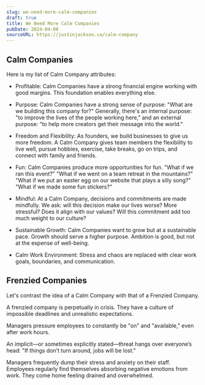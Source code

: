 ```yaml
---
slug: we-need-more-calm-companies
draft: true
title: We Need More Calm Companies
pubDate: 2024-04-08
sourceURL: https://justinjackson.ca/calm-company
---
```



## Calm Companies

Here is my list of Calm Company attributes:

* Profitable: Calm Companies have a strong financial engine working with good margins. This foundation enables everything else.

* Purpose: Calm Companies have a strong sense of purpose: "What are we building this company for?" Generally, there's an internal purpose: "to improve the lives of the people working here," and an external purpose: "to help more creators get their message into the world."

* Freedom and Flexibility: As founders, we build businesses to give us more freedom. A Calm Company gives team members the flexibility to live well, pursue hobbies, exercise, take breaks, go on trips, and connect with family and friends.

* Fun: Calm Companies produce more opportunities for fun. "What if we ran this event?" "What if we went on a team retreat in the mountains?" "What if we put an easter egg on our website that plays a silly song?" "What if we made some fun stickers?"

* Mindful: At a Calm Company, decisions and commitments are made mindfully. We ask: will this decision make our lives worse? More stressful? Does it align with our values? Will this commitment add too much weight to our culture?

* Sustainable Growth: Calm Companies want to grow but at a sustainable pace. Growth should serve a higher purpose. Ambition is good, but not at the expense of well-being.

* Calm Work Environment: Stress and chaos are replaced with clear work goals, boundaries, and communication.



## Frenzied Companies

Let's contrast the idea of a Calm Company with that of a Frenzied Company.

A frenzied company is perpetually in crisis. They have a culture of impossible deadlines and unrealistic expectations.

Managers pressure employees to constantly be "on" and "available," even after work hours.

An implicit—or sometimes explicitly stated—threat hangs over everyone’s head: "If things don’t turn around, jobs will be lost."

Managers frequently dump their stress and anxiety on their staff. Employees regularly find themselves absorbing negative emotions from work. They come home feeling drained and overwhelmed.
